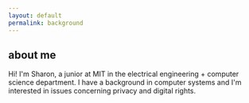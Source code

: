 ```yaml
---
layout: default
permalink: background
---
```


## about me

Hi! I'm Sharon, a junior at MIT in the electrical engineering + computer science department. I have a background in computer systems and I'm interested in issues concerning privacy and digital rights. 


